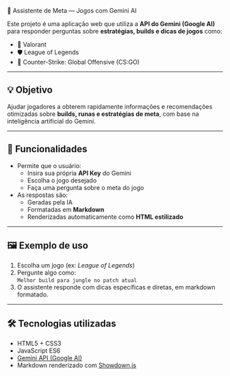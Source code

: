 🧠 Assistente de Meta — Jogos com Gemini AI

Este projeto é uma aplicação web que utiliza a **API do Gemini (Google AI)** para responder perguntas sobre **estratégias, builds e dicas de jogos** como:

- 🎯 Valorant  
- 🛡️ League of Legends  
- 🔫 Counter-Strike: Global Offensive (CS:GO)

---

## 💡 Objetivo

Ajudar jogadores a obterem rapidamente informações e recomendações otimizadas sobre **builds, runas e estratégias de meta**, com base na inteligência artificial do Gemini.

---

## 🚀 Funcionalidades

- Permite que o usuário:
  - Insira sua própria **API Key** do Gemini
  - Escolha o jogo desejado
  - Faça uma pergunta sobre o meta do jogo
- As respostas são:
  - Geradas pela IA
  - Formatadas em **Markdown**
  - Renderizadas automaticamente como **HTML estilizado**

---

## 🖼️ Exemplo de uso

1. Escolha um jogo (ex: *League of Legends*)
2. Pergunte algo como:  
   `Melhor build para jungle no patch atual`
3. O assistente responde com dicas específicas e diretas, em markdown formatado.

---

## 🛠️ Tecnologias utilizadas

- HTML5 + CSS3
- JavaScript ES6
- [Gemini API (Google AI)](https://ai.google.dev)
- Markdown renderizado com [Showdown.js](https://github.com/showdownjs/showdown)